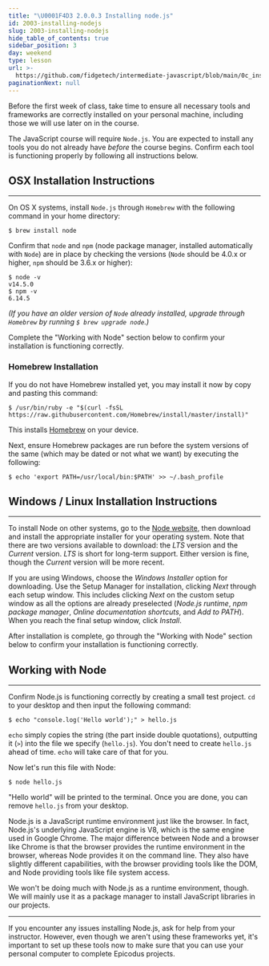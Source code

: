 ```yaml
---
title: "\U0001F4D3 2.0.0.3 Installing node.js"
id: 2003-installing-nodejs
slug: 2003-installing-nodejs
hide_table_of_contents: true
sidebar_position: 3
day: weekend
type: lesson
url: >-
  https://github.com/fidgetech/intermediate-javascript/blob/main/0c_installing_node_js.md
paginationNext: null
---
```


Before the first week of class, take time to ensure all necessary tools and frameworks are correctly installed on your personal machine, including those we will use later on in the course.

The JavaScript course will require `Node.js`. You are expected to install any tools you do not already have _before_ the course begins. Confirm each tool is functioning properly by following all instructions below.

## OSX Installation Instructions
---

On OS X systems, install `Node.js` through `Homebrew` with the following command in your home directory:

```
$ brew install node
```

Confirm that `node` and `npm` (node package manager, installed automatically with `Node`) are in place by checking the versions (`Node`  should be 4.0.x or higher, `npm` should be 3.6.x or higher):

```
$ node -v
v14.5.0
$ npm -v
6.14.5
```

_(If you have an older version of `Node` already installed, upgrade through `Homebrew` by running `$ brew upgrade node`.)_

Complete the "Working with Node" section below to confirm your installation is functioning correctly.

### Homebrew Installation

If you do not have Homebrew installed yet, you may install it now by copy and pasting this command:

```shell
$ /usr/bin/ruby -e "$(curl -fsSL https://raw.githubusercontent.com/Homebrew/install/master/install)"
```
This installs [Homebrew](http://brew.sh/) on your device.

Next, ensure Homebrew packages are run before the system versions of the same (which may be dated or not what we want) by executing the following:

```shell
$ echo 'export PATH=/usr/local/bin:$PATH' >> ~/.bash_profile
```

## Windows / Linux Installation Instructions
---

To install Node on other systems, go to the [Node website](https://nodejs.org/en/download/), then download and install the appropriate installer for your operating system. Note that there are two versions available to download: the _LTS_ version and the _Current_ version. _LTS_ is short for long-term support. Either version is fine, though the _Current_ version will be more recent.

If you are using Windows, choose the _Windows Installer_ option for downloading. Use the Setup Manager for installation, clicking _Next_ through each setup window. This includes clicking _Next_ on the custom setup window as all the options are already preselected (_Node.js runtime_, _npm package manager_, _Online documentation shortcuts_, and _Add to PATH_). When you reach the final setup window, click _Install_.

After installation is complete, go through the "Working with Node" section below to confirm your installation is functioning correctly.

## Working with Node
---

Confirm Node.js is functioning correctly by creating a small test project. `cd` to your desktop and then input the following command:

```
$ echo "console.log('Hello world');" > hello.js
```

`echo` simply copies the string (the part inside double quotations), outputting it (`>`) into the file we specify (`hello.js`). You don't need to create `hello.js` ahead of time. `echo` will take care of that for you.

Now let's run this file with Node:

```shell
$ node hello.js
```

"Hello world" will be printed to the terminal. Once you are done, you can remove `hello.js` from your desktop.

Node.js is a JavaScript runtime environment just like the browser. In fact, Node.js's underlying JavaScript engine is V8, which is the same engine used in Google Chrome. The major difference between Node and a browser like Chrome is that the browser provides the runtime environment in the browser, whereas Node provides it on the command line. They also have slightly different capabilities, with the browser providing tools like the DOM, and Node providing tools like file system access.

We won't be doing much with Node.js as a runtime environment, though. We will mainly use it as a package manager to install JavaScript libraries in our projects.

---

If you encounter any issues installing Node.js, ask for help from your instructor.  However, even though we aren't using these frameworks yet, it's important to set up these tools now to make sure that you can use your personal computer to complete Epicodus projects.